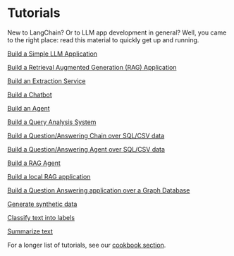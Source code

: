# Tutorials

New to LangChain? 
Or to LLM app development in general? 
Well, you came to the right place: read this material to quickly get up and running.

[Build a Simple LLM Application](/docs/tutorials/llm_chain)

[Build a Retrieval Augmented Generation (RAG) Application](/docs/tutorials/rag)

[Build an Extraction Service](/docs/tutorials/extraction)

[Build a Chatbot](/docs/tutorials/chatbot)

[Build an Agent](/docs/tutorials/agents.ipynb)

[Build a Query Analysis System](/docs/tutorials/query_analysis)

[Build a Question/Answering Chain over SQL/CSV data](/docs/tutorials/sql_chain)

[Build a Question/Answering Agent over SQL/CSV data](/docs/tutorials/sql_agent)

[Build a RAG Agent](/docs/tutorials/rag_agent)

[Build a local RAG application](/docs/tutorials/local_rag)

[Build a Question Answering application over a Graph Database](/docs/tutorials/graph)

[Generate synthetic data](/docs/tutorials/data_generation)

[Classify text into labels](/docs/tutorials/classification)

[Summarize text](/docs/tutorials/summarization)


For a longer list of tutorials, see our [cookbook section](https://github.com/langchain-ai/langchain/tree/master/cookbook).
